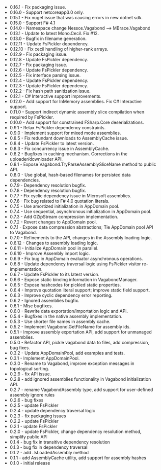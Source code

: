 * 0.16.1 - Fix packaging issue.
* 0.16.0 - Support netcoreapp3.0 only.
* 0.15.1 - Fix nuget issue that was causing errors in new dotnet sdk.
* 0.15.0 - Support F# 4.1
* 0.14.0 - Namespace change Nessos.Vagabond --> MBrace.Vagabond
* 0.13.1 - Update to latest Mono.Cecil. Fix #12.
* 0.13.0 - Bugfix in filename generation.
* 0.12.11 - Update FsPickler dependency.
* 0.12.10 - Fix cecil handling of higher-rank arrays.
* 0.12.9 - Fix packaging issue.
* 0.12.8 - Update FsPickler dependency.
* 0.12.7 - Fix packaging issue.
* 0.12.6 - Update FsPickler dependency.
* 0.12.5 - Fix interface parsing issue.
* 0.12.4 - Update FsPickler dependency.
* 0.12.3 - Update FsPickler dependency.
* 0.12.2 - Fix hash path sanitization issue.
* 0.12.1 - C# Interactive support improvements.
* 0.12.0 - Add support for InMemory assemblies. Fix C# Interactive support.
* 0.11.0 - Support indirect dynamic assembly slice compilation when required by FsPickler.
* 0.10.0 - Add support for constrained FSharp.Core deserializations.
* 0.9.1 - Relax FsPickler dependency constraints.
* 0.9.0 - Implement support for mixed mode assemblies.
* 0.8.5 - Fix redundant downloads to AssemblyCache issue.
* 0.8.4 - Update FsPickler to latest version.
* 0.8.3 - Fix concurrency issue in AssemblyCache.
* 0.8.2 - Bugfixes in caching mechanism. Corrections in the uploader/downloader API.
* 0.8.1 - Expose Vagabond.TryParseAssemblySliceName method to public API.
* 0.8.0 - Use global, hash-based filenames for persisted data dependencies.
* 0.7.9 - Dependency resolution bugfix.
* 0.7.8 - Dependency resolution bugfix.
* 0.7.7 - Fix cyclic dependency issue in Microsoft assemblies.
* 0.7.6 - Fix bug related to F# 4.0 quotation literals.
* 0.7.5 - Use amortized initialization in AppDomain pool.
* 0.7.4 - Use sequential, asynchronous initialization in AppDomain pool.
* 0.7.3 - Add GZipStream compression implementation.
* 0.7.2 - Revert changes to AppDomain pool.
* 0.7.1 - Expose data compression abstractions; Tie AppDomain pool API to Vagabond.
* 0.7.0 - Refinements to the API, changes in the Assembly loading logic.
* 0.6.12 - Changes to assembly loading logic.
* 0.6.11 - Initialize AppDomain pool in parallel.
* 0.6.10 - Improve Assembly import logic.
* 0.6.9 - Fix bug in AppDomain evaluator asynchronous operations.
* 0.6.8 - Update dependency traversal logic using FsPickler visitor re-implementation.
* 0.6.7 - Update FsPickler to its latest version.
* 0.6.6 - Expose static binding information in VagabondManager.
* 0.6.5 - Expose hashcodes for pickled static properties.
* 0.6.4 - Improve quotation literal support; improve static field support.
* 0.6.3 - Improve cyclic dependency error reporting.
* 0.6.2 - Ignored assemblies bugfix.
* 0.6.1 - Misc bugfixes.
* 0.6.0 - Rewrite data exportation/importation logic and API.
* 0.5.4 - Bugfixes in the native assembly implementation.
* 0.5.3 - Use shorter file names in assembly cache.
* 0.5.2 - Implement Vagabond.GetFileName for assembly ids.
* 0.5.1 - Improve assembly exportation API, add support for unmanaged assemblies.
* 0.5.0 - Refactor API, pickle vagabond data to files, add compression, bug fixes.
* 0.3.2 - Update AppDomainPool, add examples and tests.
* 0.3.1 - Implement AppDomainPool.
* 0.3.0 - Rename to Vagabond, improve exception messages in topological sorting.
* 0.2.9 - fix API issue.
* 0.2.8 - add ignored assemblies functionality in Vagabond initialization API.
* 0.2.7 - rename VagabondAssembly type, add support for user-defined assembly ignore rules
* 0.2.6 - bug fixes
* 0.2.5 - update FsPickler
* 0.2.4 - update dependency traversal logic
* 0.2.3 - fix packaging issues
* 0.2.2 - update FsPickler
* 0.2.1 - update FsPickler
* 0.2.0 - update FsPickler, change dependency resolution method, simplify public API
* 0.1.4 - bug fix in transitive dependency resolution
* 0.1.3 - bug fix in dependency traversal
* 0.1.2 - add .IsLoadedAssembly method
* 0.1.1 - add AssemblyCache utility, add support for assembly hashes
* 0.1.0 - initial release